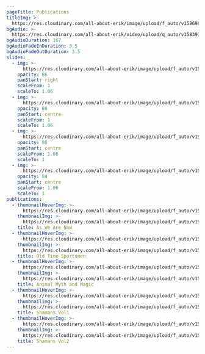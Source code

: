 ```yaml
---
pageTitle: Publications
titleImg: >-
  https://res.cloudinary.com/all-about-erik/image/upload/f_auto/v1586986051/Publications/publications-white-with-drop-shadow_tvveqi.png
bgAudio: >-
  https://res.cloudinary.com/all-about-erik/video/upload/q_auto/v1583973956/Publications/5-Pennies-Norman-Greenbaum_Publications_v0zqqz.mp3
bgAudioDuration: 167
bgAudioFadeInDuration: 3.5
bgAudioFadeOutDuration: 3.5
slides:
  - img: >-
      https://res.cloudinary.com/all-about-erik/image/upload/f_auto/v1586379438/Publications/slideshow-04_vhxgr0.png
    opacity: 86
    panStart: right
    scaleFrom: 1
    scaleTo: 1.06
  - img: >-
      https://res.cloudinary.com/all-about-erik/image/upload/f_auto/v1586379438/Publications/slideshow-01_q60alk.jpg
    opacity: 86
    panStart: centre
    scaleFrom: 1
    scaleTo: 1.06
  - img: >-
      https://res.cloudinary.com/all-about-erik/image/upload/f_auto/v1586379438/Publications/slideshow-02_uqt1he.jpg
    opacity: 86
    panStart: centre
    scaleFrom: 1.06
    scaleTo: 1
  - img: >-
      https://res.cloudinary.com/all-about-erik/image/upload/f_auto/v1586379438/Publications/slideshow-03_vh1cwc.jpg
    opacity: 84
    panStart: centre
    scaleFrom: 1.06
    scaleTo: 1
publications:
  - thumbnailHoverImg: >-
      https://res.cloudinary.com/all-about-erik/image/upload/f_auto/v1586824930/Publications/01-skeleton-rollover_r3h9li.jpg
    thumbnailImg: >-
      https://res.cloudinary.com/all-about-erik/image/upload/f_auto/v1586824930/Publications/01-skeleton_gvhdkt.jpg
    title: As We Are Now
  - thumbnailHoverImg: >-
      https://res.cloudinary.com/all-about-erik/image/upload/f_auto/v1586824930/Publications/02-old-timey-sportsman-rollover_jzrn89.jpg
    thumbnailImg: >-
      https://res.cloudinary.com/all-about-erik/image/upload/f_auto/v1586824930/Publications/02-old-timey-sportsman_vn71ey.jpg
    title: Old Time Sportsmen
  - thumbnailHoverImg: >-
      https://res.cloudinary.com/all-about-erik/image/upload/f_auto/v1586824930/Publications/03-animal-myth-rollover_sf8evm.jpg
    thumbnailImg: >-
      https://res.cloudinary.com/all-about-erik/image/upload/f_auto/v1586824930/Publications/03-animal-myth_ufyoua.jpg
    title: Animal Myth and Magic
  - thumbnailHoverImg: >-
      https://res.cloudinary.com/all-about-erik/image/upload/f_auto/v1586824930/Publications/04-shamans_vol1-rollover_rz8zew.jpg
    thumbnailImg: >-
      https://res.cloudinary.com/all-about-erik/image/upload/f_auto/v1586824930/Publications/04-shamans_vol1_fuyv3c.jpg
    title: Shamans Vol1
  - thumbnailHoverImg: >-
      https://res.cloudinary.com/all-about-erik/image/upload/f_auto/v1586824930/Publications/05-shamans_vol2-rollover_ulhn4c.jpg
    thumbnailImg: >-
      https://res.cloudinary.com/all-about-erik/image/upload/f_auto/v1586824930/Publications/05-shamans_vol2_midyxh.jpg
    title: Shamans Vol2
---
```


